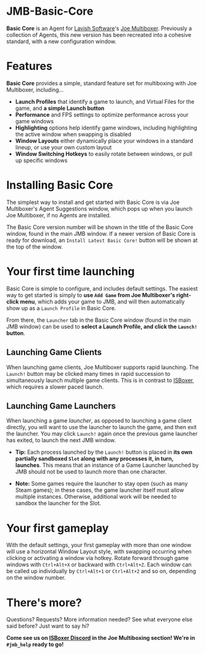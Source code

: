 # JMB-Basic-Core

**Basic Core** is an Agent for [Lavish Software](https://www.lavishsoft.com)'s [Joe Multiboxer](https://joemultiboxer.com). Previously a collection of Agents, this new version has been recreated into a cohesive standard, with a new configuration window.

# Features

**Basic Core** provides a simple, standard feature set for multiboxing with Joe Multiboxer, including...
* **Launch Profiles** that identify a game to launch, and Virtual Files for the game, and **a simple Launch button**
* **Performance** and FPS settings to optimize performance across your game windows
* **Highlighting** options help identify game windows, including highlighting the active window when swapping is disabled
* **Window Layouts** either dynamically place your windows in a standard lineup, or use your own custom layout
* **Window Switching Hotkeys** to easily rotate between windows, or pull up specific windows

# Installing Basic Core

The simplest way to install and get started with Basic Core is via Joe Multiboxer's Agent Suggestions window, which pops up when you launch Joe Multiboxer, if no Agents are installed.

The Basic Core version number will be shown in the title of the Basic Core window, found in the main JMB window. If a newer version of Basic Core is ready for download, an `Install Latest Basic Core!` button will be shown at the top of the window.

# Your first time launching

Basic Core is simple to configure, and includes default settings. The easiest way to get started is simply to **use `Add Game` from Joe Multiboxer's right-click menu**, which adds your game to JMB, and will then automatically show up as a `Launch Profile` in Basic Core.

From there, the `Launcher` tab in the Basic Core window (found in the main JMB window) can be used to **select a Launch Profile, and click the `Launch!` button**. 

## Launching Game Clients

When launching game clients, Joe Multiboxer supports rapid launching. The `Launch!` button may be clicked many times in rapid succession to simultaneously launch multiple game clients. This is in contrast to [ISBoxer](https://isboxer.com), which requires a slower paced launch.

## Launching Game Launchers

When launching a game *launcher*, as opposed to launching a game client directly, you will want to use the launcher to launch the game, and then exit the launcher. You may click `Launch!` again once the previous game launcher has exited, to launch the next JMB window. 

* **Tip:** Each process launched by the `Launch!` button is placed in **its own partially sandboxed `Slot` along with any processes it, in turn, launches**. This means that an instance of a Game Launcher launched by JMB should not be used to launch more than one character.

* **Note:** Some games require the launcher to stay open (such as many Steam games); in these cases, the game launcher itself must allow multiple instances. Otherwise, additional work will be needed to sandbox the launcher for the Slot.

# Your first gameplay

With the default settings, your first gameplay with more than one window will use a horizontal Window Layout style, with swapping occurring when clicking or activating a window via hotkey. Rotate forward through game windows with `Ctrl+Alt+X` or backward with `Ctrl+Alt+Z`. Each window can be called up individually by `Ctrl+Alt+1` or `Ctrl+Alt+2` and so on, depending on the window number.

# There's more?

Questions? Requests? More information needed? See what everyone else said before? Just want to say hi?

**Come see us on [ISBoxer Discord](https://discord.gg/ESxEzhs) in the Joe Multiboxing section! We're in `#jmb_help` ready to go!**